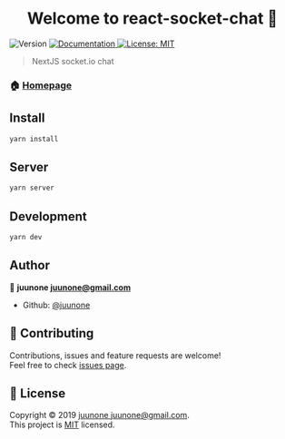 <h1 align="center">Welcome to react-socket-chat 👋</h1>
<p>
  <img alt="Version" src="https://img.shields.io/badge/version-0.1.0-blue.svg?cacheSeconds=2592000" />
  <a href="https://github.com/juunone/react-socket-chat" target="_blank">
    <img alt="Documentation" src="https://img.shields.io/badge/documentation-yes-brightgreen.svg" />
  </a>
  <a href="https://github.com/juunone/react-socket-chat/blob/master/LICENSE" target="_blank">
    <img alt="License: MIT" src="https://img.shields.io/badge/License-MIT-yellow.svg" />
  </a>
</p>

> NextJS socket.io chat

### 🏠 [Homepage](https://github.com/juunone/react-socket-chat)

## Install

```sh
yarn install
```

## Server

```sh
yarn server
```

## Development

```sh
yarn dev
```

## Author

👤 **juunone <juunone@gmail.com>**

* Github: [@juunone](https://github.com/juunone)

## 🤝 Contributing

Contributions, issues and feature requests are welcome!<br />Feel free to check [issues page](https://github.com/juunone/react-socket-chat/issues).

## 📝 License

Copyright © 2019 [juunone <juunone@gmail.com>](https://github.com/juunone).<br />
This project is [MIT](https://github.com/juunone/react-socket-chat/blob/master/LICENSE) licensed.